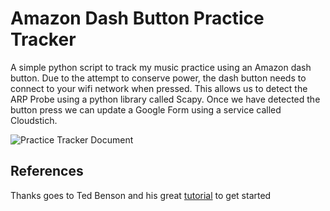 Amazon Dash Button Practice Tracker
======
A simple python script to track my music practice using an Amazon dash button.
Due to the attempt to conserve power, the dash button needs to connect to your
wifi network when pressed. This allows us to detect the ARP Probe using a python
library called Scapy. Once we have detected the button press we can update a
Google Form using a service called Cloudstich.  

![Practice Tracker Document](http://i.imgur.com/GCFYUC7.png?1)

## References
Thanks goes to Ted Benson and his great [tutorial](https://medium.com/@edwardbenson/how-i-hacked-amazon-s-5-wifi-button-to-track-baby-data-794214b0bdd8) to get started
